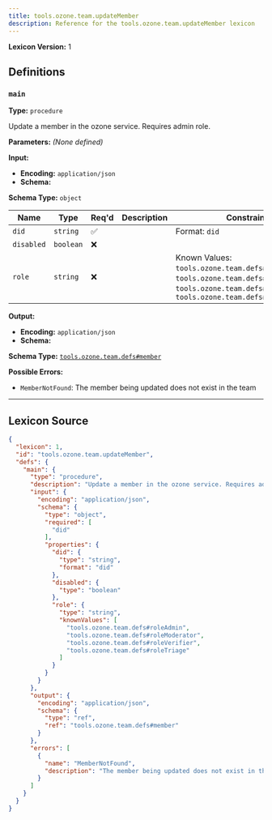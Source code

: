 ```yaml
---
title: tools.ozone.team.updateMember
description: Reference for the tools.ozone.team.updateMember lexicon
---
```

**Lexicon Version:** 1

## Definitions

<a name="main"></a>
### `main`

**Type:** `procedure`

Update a member in the ozone service. Requires admin role.

**Parameters:** _(None defined)_

**Input:**

- **Encoding:** `application/json`
- **Schema:**

**Schema Type:** `object`

| Name | Type | Req'd  | Description | Constraints |
|------|------|----------|-------------|-------------|
| `did` | `string` | ✅  |  | Format: `did` |
| `disabled` | `boolean` | ❌  |  |  |
| `role` | `string` | ❌  |  | Known Values: `tools.ozone.team.defs#roleAdmin`, `tools.ozone.team.defs#roleModerator`, `tools.ozone.team.defs#roleVerifier`, `tools.ozone.team.defs#roleTriage` |
**Output:**

- **Encoding:** `application/json`
- **Schema:**

**Schema Type:** [`tools.ozone.team.defs#member`](/lexicons/tools/ozone/team/defs#member)


**Possible Errors:**

- `MemberNotFound`: The member being updated does not exist in the team

---

## Lexicon Source
```json
{
  "lexicon": 1,
  "id": "tools.ozone.team.updateMember",
  "defs": {
    "main": {
      "type": "procedure",
      "description": "Update a member in the ozone service. Requires admin role.",
      "input": {
        "encoding": "application/json",
        "schema": {
          "type": "object",
          "required": [
            "did"
          ],
          "properties": {
            "did": {
              "type": "string",
              "format": "did"
            },
            "disabled": {
              "type": "boolean"
            },
            "role": {
              "type": "string",
              "knownValues": [
                "tools.ozone.team.defs#roleAdmin",
                "tools.ozone.team.defs#roleModerator",
                "tools.ozone.team.defs#roleVerifier",
                "tools.ozone.team.defs#roleTriage"
              ]
            }
          }
        }
      },
      "output": {
        "encoding": "application/json",
        "schema": {
          "type": "ref",
          "ref": "tools.ozone.team.defs#member"
        }
      },
      "errors": [
        {
          "name": "MemberNotFound",
          "description": "The member being updated does not exist in the team"
        }
      ]
    }
  }
}
```
